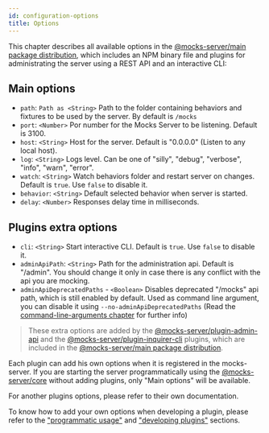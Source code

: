 ```yaml
---
id: configuration-options
title: Options
---
```


This chapter describes all available options in the [@mocks-server/main package distribution](https://www.npmjs.com/package/@mocks-server/main), which includes an NPM binary file and plugins for administrating the server using a REST API and an interactive CLI:

## Main options

* `path`: `Path as <String>` Path to the folder containing behaviors and fixtures to be used by the server. By default is `/mocks`
* `port`: `<Number>` Por number for the Mocks Server to be listening. Default is 3100.
* `host`: `<String>` Host for the server. Default is "0.0.0.0" (Listen to any local host).
* `log`: `<String>` Logs level. Can be one of "silly", "debug", "verbose", "info", "warn", "error".
* `watch`: `<String>` Watch behaviors folder and restart server on changes. Default is `true`.  Use `false` to disable it.
* `behavior`: `<String>` Default selected behavior when server is started.
* `delay`: `<Number>` Responses delay time in milliseconds.

## Plugins extra options

* `cli`: `<String>` Start interactive CLI. Default is `true`. Use `false` to disable it.
* `adminApiPath`: `<String>` Path for the administration api. Default is "/admin". You should change it only in case there is any conflict with the api you are mocking.
* `adminApiDeprecatedPaths` - `<Boolean>` Disables deprecated "/mocks" api path, which is still enabled by default. Used as command line argument, you can disable it using `--no-adminApiDeprecatedPaths` (Read the [command-line-arguments chapter](configuration-command-line-arguments) for further info)

> These extra options are added by the [@mocks-server/plugin-admin-api](https://www.npmjs.com/package/@mocks-server/plugin-admin-api) and the [@mocks-server/plugin-inquirer-cli](https://www.npmjs.com/package/@mocks-server/plugin-inquirer-cli) plugins, which are included in the [@mocks-server/main package distribution](https://www.npmjs.com/package/@mocks-server/main).

Each plugin can add his own options when it is registered in the mocks-server. If you are starting the server programmatically using the [@mocks-server/core](https://www.npmjs.com/package/@mocks-server/core) without adding plugins, only "Main options" will be available.

For another plugins options, please refer to their own documentation.

To know how to add your own options when developing a plugin, please refer to the ["programmatic usage"](advanced-programmatic-usage) and ["developing plugins"](advanced-developing-plugins) sections.
